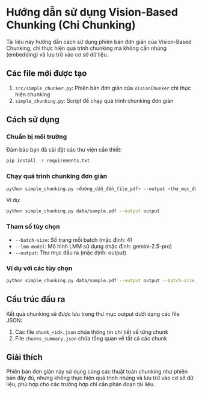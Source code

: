 # Hướng dẫn sử dụng Vision-Based Chunking (Chỉ Chunking)

Tài liệu này hướng dẫn cách sử dụng phiên bản đơn giản của Vision-Based Chunking, chỉ thực hiện quá trình chunking mà không cần nhúng (embedding) và lưu trữ vào cơ sở dữ liệu.

## Các file mới được tạo

1. `src/simple_chunker.py`: Phiên bản đơn giản của `VisionChunker` chỉ thực hiện chunking
2. `simple_chunking.py`: Script để chạy quá trình chunking đơn giản

## Cách sử dụng

### Chuẩn bị môi trường

Đảm bảo bạn đã cài đặt các thư viện cần thiết:

```bash
pip install -r requirements.txt
```

### Chạy quá trình chunking đơn giản

```bash
python simple_chunking.py <đường_dẫn_đến_file_pdf> --output <thư_mục_đầu_ra>
```

Ví dụ:

```bash
python simple_chunking.py data/sample.pdf --output output
```

### Tham số tùy chọn

- `--batch-size`: Số trang mỗi batch (mặc định: 4)
- `--lmm-model`: Mô hình LMM sử dụng (mặc định: gemini-2.5-pro)
- `--output`: Thư mục đầu ra (mặc định: output)

### Ví dụ với các tùy chọn

```bash
python simple_chunking.py data/sample.pdf --output output --batch-size 2 --lmm-model gemini-2.5-pro
```

## Cấu trúc đầu ra

Kết quả chunking sẽ được lưu trong thư mục output dưới dạng các file JSON:

1. Các file `chunk_<id>.json` chứa thông tin chi tiết về từng chunk
2. File `chunks_summary.json` chứa tổng quan về tất cả các chunk

## Giải thích

Phiên bản đơn giản này sử dụng cùng các thuật toán chunking như phiên bản đầy đủ, nhưng không thực hiện quá trình nhúng và lưu trữ vào cơ sở dữ liệu, phù hợp cho các trường hợp chỉ cần phân đoạn tài liệu.
